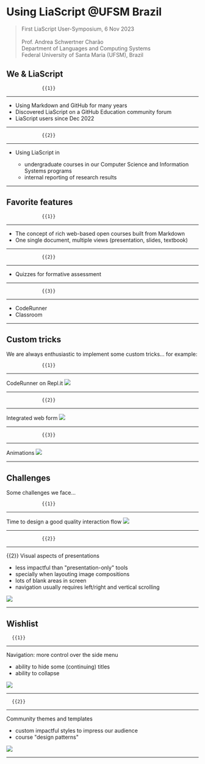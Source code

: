 <!--
author:   Andrea Charão

email:    andrea@inf.ufsm.br

version:  0.0.1

language: EN

narrator: US English Female

comment: LiaScript Symposium 2023

translation: English  translations/English.md

link:     https://cdn.jsdelivr.net/chartist.js/latest/chartist.min.css

script:   https://cdn.jsdelivr.net/chartist.js/latest/chartist.min.js

script:   https://cdn.rawgit.com/davidshimjs/qrcodejs/gh-pages/qrcode.min.js


onload
window.CodeRunner = {
    ws: undefined,
    handler: {},

    init(url) {
        this.ws = new WebSocket(url);
        const self = this
        this.ws.onopen = function () {
            self.log("connections established");
            setInterval(function() {
                self.ws.send("ping")
            }, 15000);
        }
        this.ws.onmessage = function (e) {
            // e.data contains received string.

            let data
            try {
                data = JSON.parse(e.data)
            } catch (e) {
                self.warn("received message could not be handled =>", e.data)
            }
            if (data) {
                self.handler[data.uid](data)
            }
        }
        this.ws.onclose = function () {
            self.warn("connection closed")
        }
        this.ws.onerror = function (e) {
            self.warn("an error has occurred => ", e)
        }
    },
    log(...args) {
        console.log("CodeRunner:", ...args)
    },
    warn(...args) {
        console.warn("CodeRunner:", ...args)
    },
    handle(uid, callback) {
        this.handler[uid] = callback
    },
    send(uid, message) {
        message.uid = uid
        this.ws.send(JSON.stringify(message))
    }
}

//window.CodeRunner.init("wss://coderunner.informatik.tu-freiberg.de/")
//window.CodeRunner.init("wss://ancient-hollows-41316.herokuapp.com/")
window.CodeRunner.init("wss://java-coderunner.andreaschwertne.repl.co/")
//window.CodeRunner.init("ws://127.0.0.1:8000/")

@end


@LIA.c:       @LIA.eval(`["main.c"]`, `gcc -Wall main.c -o a.out`, `./a.out`)
@LIA.clojure: @LIA.eval(`["main.clj"]`, `none`, `clojure -M main.clj`)
@LIA.cpp:     @LIA.eval(`["main.cpp"]`, `g++ main.cpp -o a.out`, `./a.out`)
@LIA.go:      @LIA.eval(`["main.go"]`, `go build main.go`, `./main`)
@LIA.haskell: @LIA.eval(`["main.hs"]`, `ghc main.hs -o main`, `./main`)
@LIA.java:    @LIA.eval(`["@0.java"]`, `javac @0.java`, `java @0`)
@LIA.julia:   @LIA.eval(`["main.jl"]`, `none`, `julia main.jl`)
@LIA.mono:    @LIA.eval(`["main.cs"]`, `mcs main.cs`, `mono main.exe`)
@LIA.nasm:    @LIA.eval(`["main.asm"]`, `nasm -felf64 main.asm && ld main.o`, `./a.out`)
@LIA.python:  @LIA.python3
@LIA.python2: @LIA.eval(`["main.py"]`, `python2.7 -m compileall .`, `python2.7 main.pyc`)
@LIA.python3: @LIA.eval(`["main.py"]`, `none`, `python3 main.py`)
@LIA.r:       @LIA.eval(`["main.R"]`, `none`, `Rscript main.R`)
@LIA.rust:    @LIA.eval(`["main.rs"]`, `rustc main.rs`, `./main`)
@LIA.zig:     @LIA.eval(`["main.zig"]`, `zig build-exe ./main.zig -O ReleaseSmall`, `./main`)

@LIA.dotnet:  @LIA.dotnet_(@uid)

@LIA.dotnet_
<script>
var uid = "@0"
var files = []

files.push(["project.csproj", `<Project Sdk="Microsoft.NET.Sdk">
  <PropertyGroup>
    <OutputType>Exe</OutputType>
    <TargetFramework>net6.0</TargetFramework>
    <ImplicitUsings>enable</ImplicitUsings>
    <Nullable>enable</Nullable>
  </PropertyGroup>
</Project>`])

files.push(["Program.cs", `@input(0)`])

send.handle("input", (e) => {
    CodeRunner.send(uid, {stdin: e})
})
send.handle("stop",  (e) => {
    CodeRunner.send(uid, {stop: true})
});


CodeRunner.handle(uid, function (msg) {
    switch (msg.service) {
        case 'data': {
            if (msg.ok) {
                CodeRunner.send(uid, {compile: "dotnet build -nologo"})
            }
            else {
                send.lia("LIA: stop")
            }
            break;
        }
        case 'compile': {
            if (msg.ok) {
                if (msg.message) {
                    if (msg.problems.length)
                        console.warn(msg.message);
                    else
                        console.log(msg.message);
                }

                send.lia("LIA: terminal")
                console.clear()
                CodeRunner.send(uid, {exec: "dotnet run"})
            } else {
                send.lia(msg.message, msg.problems, false)
                send.lia("LIA: stop")
            }
            break;
        }
        case 'stdout': {
            if (msg.ok)
                console.stream(msg.data)
            else
                console.error(msg.data);
            break;
        }

        case 'stop': {
            if (msg.error) {
                console.error(msg.error);
            }

            if (msg.images) {
                for(let i = 0; i < msg.images.length; i++) {
                    console.html("<hr/>", msg.images[i].file)
                    console.html("<img title='" + msg.images[i].file + "' src='" + msg.images[i].data + "' onclick='window.LIA.img.click(\"" + msg.images[i].data + "\")'>")
                }

            }

            send.lia("LIA: stop")
            break;
        }

        default:
            console.log(msg)
            break;
    }
})


CodeRunner.send(
    uid, { "data": files }
);

"LIA: wait"
</script>
@end

@LIA.eval:  @LIA.eval_(false,@uid,`@0`,@1,@2)

@LIA.evalWithDebug: @LIA.eval_(true,@uid,`@0`,@1,@2)

@LIA.eval_
<script>
const uid = "@1"
var order = @2
var files = []

if (order[0])
  files.push([order[0], `@'input(0)`])
if (order[1])
  files.push([order[1], `@'input(1)`])
if (order[2])
  files.push([order[2], `@'input(2)`])
if (order[3])
  files.push([order[3], `@'input(3)`])
if (order[4])
  files.push([order[4], `@'input(4)`])
if (order[5])
  files.push([order[5], `@'input(5)`])
if (order[6])
  files.push([order[6], `@'input(6)`])
if (order[7])
  files.push([order[7], `@'input(7)`])
if (order[8])
  files.push([order[8], `@'input(8)`])
if (order[9])
  files.push([order[9], `@'input(9)`])


send.handle("input", (e) => {
    CodeRunner.send(uid, {stdin: e})
})
send.handle("stop",  (e) => {
    CodeRunner.send(uid, {stop: true})
});


CodeRunner.handle(uid, function (msg) {
    switch (msg.service) {
        case 'data': {
            if (msg.ok) {
                CodeRunner.send(uid, {compile: @3})
            }
            else {
                send.lia("LIA: stop")
            }
            break;
        }
        case 'compile': {
            if (msg.ok) {
                if (msg.message) {
                    if (msg.problems.length)
                        console.warn(msg.message);
                    else
                        console.log(msg.message);
                }

                send.lia("LIA: terminal")
                CodeRunner.send(uid, {exec: @4})

                if(!@0) {
                  console.clear()
                }
            } else {
                send.lia(msg.message, msg.problems, false)
                send.lia("LIA: stop")
            }
            break;
        }
        case 'stdout': {
            if (msg.ok)
                console.stream(msg.data)
            else
                console.error(msg.data);
            break;
        }

        case 'stop': {
            if (msg.error) {
                console.error(msg.error);
            }

            if (msg.images) {
                for(let i = 0; i < msg.images.length; i++) {
                    console.html("<hr/>", msg.images[i].file)
                    console.html("<img title='" + msg.images[i].file + "' src='" + msg.images[i].data + "' onclick='window.LIA.img.click(\"" + msg.images[i].data + "\")'>")
                }

            }

            send.lia("LIA: stop")
            break;
        }

        default:
            console.log(msg)
            break;
    }
})


CodeRunner.send(
    uid, { "data": files }
);

"LIA: wait"
</script>
@end



-->
<!--
nvm use v14.21.1
liascript-devserver --input README.md --port 3001 --live
link:     https://cdn.jsdelivr.net/gh/liascript/custom-style/custom.min.css
          https://cdn.jsdelivr.net/gh/andreainfufsm/elc106-2023a/classes/12/custom.css

-->


# Using LiaScript @UFSM Brazil

> First LiaScript User-Symposium, 6 Nov 2023<br><br>
> Prof. Andrea Schwertner Charão<br>
> Department of Languages and Computing Systems<br>
> Federal University of Santa Maria (UFSM), Brazil

 

<!-- --{{0}}-- I'm a professor at the Department of Languagens and Computing Systems at the Federal University of Santa Maria, Brazil. -->

<!-- --{{1}}-- UFSM is a large public higher education institution offering more than 200 graduate and undergraduate programs in nearly all knowledge areas, with almost 30,000 students enrolled -->


## We & LiaScript


                 {{1}}
************************************************

- Using Markdown and GitHub for many years 
- Discovered LiaScript on a GitHub Education community forum
- LiaScript users since Dec 2022


<!-- --{{1}}-- We have been using Markdown and GitHub for several years in our courses and projects. We discovered LiaScript on a forum and we have been using it since December 2022. -->


************************************************


                 {{2}}
************************************************

- Using LiaScript in

  - undergraduate courses in our Computer Science and Information Systems programs
  - internal reporting of research results

<!-- --{{2}}-- We mainly use LiaScript for our in-person classes of our Computer Science and Information Systems undergraduate programs. We have also been using LiaScript in research projects to gather results for internal presentation and reporting. -->



************************************************




## Favorite features 



                 {{1}}
************************************************

- The concept of rich web-based open courses built from Markdown
- One single document, multiple views (presentation, slides, textbook)


<!-- --{{1}}-- What we most like about LiaScript is the whole idea of building rich,  web-based open courses from Markdown-based content. Also, we very much appreciate the idea of having a single document with multiple possible view modes.-->



************************************************


                 {{2}}
************************************************

- Quizzes for formative assessment 


<!-- --{{2}}-- Quizzes are one of the most important LiaScript features for us. They are a powerful tool to build formative assessments. -->


************************************************


                 {{3}}
************************************************


- CodeRunner
- Classroom


<!-- --{{3}}-- We have also explored other features: CodeRunner and Classroom. We have used CodeRunner to present code snippets in Python, Java and Haskell. We have also used the Classroom chat feature, which is very engaging for students. -->



************************************************









## Custom tricks

We are always enthusiastic to implement some custom tricks... for example:

<!-- --{{0}}-- We are always enthusiastic to implement some custom tricks using LiaScript... for example.  -->


                 {{1}}
************************************************

CodeRunner on Repl.it
![](https://encrypted-tbn0.gstatic.com/images?q=tbn:ANd9GcTvp3LgsE21kZVxveLmQb7qbhEhWaWSG1_xMDOPDlCkItzVpU40EITM_GPwrN6rMR_lW50&usqp=CAU)

<!-- --{{1}}-- We have managed to deploy CodeRunner servers on the Repl.it platform, for running Python and Java code demonstrations. This leverages the power of the free of this cloud-based platform and also the educational impact of public containers. -->

************************************************


                 {{2}}
************************************************

Integrated web form
![](https://encrypted-tbn0.gstatic.com/images?q=tbn:ANd9GcTvp3LgsE21kZVxveLmQb7qbhEhWaWSG1_xMDOPDlCkItzVpU40EITM_GPwrN6rMR_lW50&usqp=CAU)

<!-- --{{1}}-- We have also used HTML and JavaScript to build web forms integrated with LiaScript, so students could provide structured data for some course activities.  -->

************************************************


                 {{3}}
************************************************

Animations
![](https://encrypted-tbn0.gstatic.com/images?q=tbn:ANd9GcTvp3LgsE21kZVxveLmQb7qbhEhWaWSG1_xMDOPDlCkItzVpU40EITM_GPwrN6rMR_lW50&usqp=CAU)

<!-- --{{3}}-- Also, we have used CSS and JavaScript to implement some text animations.  -->

************************************************



## Challenges


Some challenges we face...

                 {{1}}
************************************************

Time to design a good quality interaction flow
![](https://encrypted-tbn0.gstatic.com/images?q=tbn:ANd9GcTvp3LgsE21kZVxveLmQb7qbhEhWaWSG1_xMDOPDlCkItzVpU40EITM_GPwrN6rMR_lW50&usqp=CAU)

<!-- --{{1}}-- I think the greater challenge is that it takes a lot of time to design a good quality interaction flow and prepare content that fits for all 3 modes: presentation, slides and textbook.  -->

************************************************



                 {{2}}
************************************************

{{2}}
Visual aspects of presentations

- less impactful than "presentation-only" tools
- specially when layouting image compositions
- lots of blank areas in screen
- navigation usually requires left/right and vertical scrolling

![](https://encrypted-tbn0.gstatic.com/images?q=tbn:ANd9GcTvp3LgsE21kZVxveLmQb7qbhEhWaWSG1_xMDOPDlCkItzVpU40EITM_GPwrN6rMR_lW50&usqp=CAU)


************************************************
    

## Wishlist


      {{1}}
************************************************

Navigation: more control over the side menu

- ability to hide some (continuing) titles
- ability to collapse

![](https://encrypted-tbn0.gstatic.com/images?q=tbn:ANd9GcTvp3LgsE21kZVxveLmQb7qbhEhWaWSG1_xMDOPDlCkItzVpU40EITM_GPwrN6rMR_lW50&usqp=CAU)


************************************************


      {{2}}
************************************************

Community themes and templates

- custom impactful styles to impress our audience
- course "design patterns"

![](https://encrypted-tbn0.gstatic.com/images?q=tbn:ANd9GcTvp3LgsE21kZVxveLmQb7qbhEhWaWSG1_xMDOPDlCkItzVpU40EITM_GPwrN6rMR_lW50&usqp=CAU)


************************************************
    




